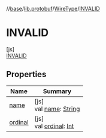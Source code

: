 //[base](../../../../index.md)/[lib.protobuf](../../index.md)/[WireType](../index.md)/[INVALID](index.md)

# INVALID

[js]\
[INVALID](index.md)

## Properties

| Name | Summary |
|---|---|
| [name](../-f-i-x-e-d32/index.md#-372974862%2FProperties%2F-951264851) | [js]<br>val [name](../-f-i-x-e-d32/index.md#-372974862%2FProperties%2F-951264851): [String](https://kotlinlang.org/api/latest/jvm/stdlib/kotlin/-string/index.html) |
| [ordinal](../-f-i-x-e-d32/index.md#-739389684%2FProperties%2F-951264851) | [js]<br>val [ordinal](../-f-i-x-e-d32/index.md#-739389684%2FProperties%2F-951264851): [Int](https://kotlinlang.org/api/latest/jvm/stdlib/kotlin/-int/index.html) |
